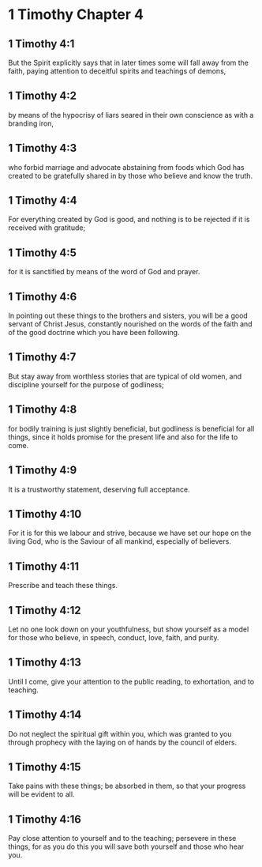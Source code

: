 # 1 Timothy Chapter 4

## 1 Timothy 4:1

But the Spirit explicitly says that in later times some will fall away from the faith, paying attention to deceitful spirits and teachings of demons,

## 1 Timothy 4:2

by means of the hypocrisy of liars seared in their own conscience as with a branding iron,

## 1 Timothy 4:3

who forbid marriage and advocate abstaining from foods which God has created to be gratefully shared in by those who believe and know the truth.

## 1 Timothy 4:4

For everything created by God is good, and nothing is to be rejected if it is received with gratitude;

## 1 Timothy 4:5

for it is sanctified by means of the word of God and prayer.

## 1 Timothy 4:6

In pointing out these things to the brothers and sisters, you will be a good servant of Christ Jesus, constantly nourished on the words of the faith and of the good doctrine which you have been following.

## 1 Timothy 4:7

But stay away from worthless stories that are typical of old women, and discipline yourself for the purpose of godliness;

## 1 Timothy 4:8

for bodily training is just slightly beneficial, but godliness is beneficial for all things, since it holds promise for the present life and also for the life to come.

## 1 Timothy 4:9

It is a trustworthy statement, deserving full acceptance.

## 1 Timothy 4:10

For it is for this we labour and strive, because we have set our hope on the living God, who is the Saviour of all mankind, especially of believers.

## 1 Timothy 4:11

Prescribe and teach these things.

## 1 Timothy 4:12

Let no one look down on your youthfulness, but show yourself as a model for those who believe, in speech, conduct, love, faith, and purity.

## 1 Timothy 4:13

Until I come, give your attention to the public reading, to exhortation, and to teaching.

## 1 Timothy 4:14

Do not neglect the spiritual gift within you, which was granted to you through prophecy with the laying on of hands by the council of elders.

## 1 Timothy 4:15

Take pains with these things; be absorbed in them, so that your progress will be evident to all.

## 1 Timothy 4:16

Pay close attention to yourself and to the teaching; persevere in these things, for as you do this you will save both yourself and those who hear you.
